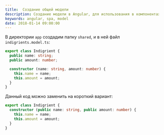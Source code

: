 ```yaml
---
title:  Создание общей модели
description: Создание модели в Angular, для использования в компонентах. Короткий синтаксис в конструкторе.
keywords: angular, spa, model
date: 2018-01-14 09:00:00
---
```


В директории `app` создадим папку `shared`, и в ней файл `indigrients.model.ts`:

```typescript
export class Indigrient {
  public name: string;
  public amount: number;

  constructor (name: string, amount: number) {
    this.name = name;
    this.amount = amount;
  }
}
```

Данный код можно заменить на короткий вариант:

```typescript
export class Indigrient {
  constructor (public name: string, public amount: number) {
    this.name = name;
    this.amount = amount;
  }
}
```
